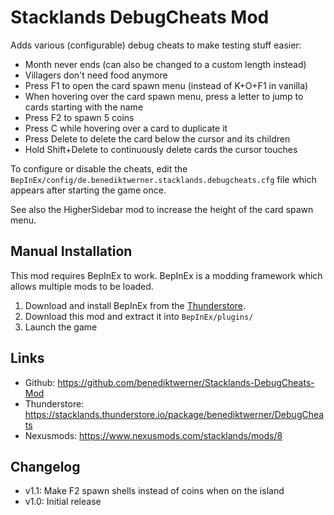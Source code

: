 # Stacklands DebugCheats Mod

Adds various (configurable) debug cheats to make testing stuff easier:

- Month never ends (can also be changed to a custom length instead)
- Villagers don't need food anymore
- Press F1 to open the card spawn menu (instead of K+O+F1 in vanilla)
- When hovering over the card spawn menu, press a letter to jump to cards starting with the name
- Press F2 to spawn 5 coins
- Press C while hovering over a card to duplicate it
- Press Delete to delete the card below the cursor and its children
- Hold Shift+Delete to continuously delete cards the cursor touches

To configure or disable the cheats, edit the `BepInEx/config/de.benediktwerner.stacklands.debugcheats.cfg` file which appears after starting the game once.

See also the HigherSidebar mod to increase the height of the card spawn menu.

## Manual Installation
This mod requires BepInEx to work. BepInEx is a modding framework which allows multiple mods to be loaded.

1. Download and install BepInEx from the [Thunderstore](https://stacklands.thunderstore.io/package/BepInEx/BepInExPack_Stacklands/).
4. Download this mod and extract it into `BepInEx/plugins/`
5. Launch the game

## Links
- Github: https://github.com/benediktwerner/Stacklands-DebugCheats-Mod
- Thunderstore: https://stacklands.thunderstore.io/package/benediktwerner/DebugCheats
- Nexusmods: https://www.nexusmods.com/stacklands/mods/8

## Changelog

- v1.1: Make F2 spawn shells instead of coins when on the island
- v1.0: Initial release
